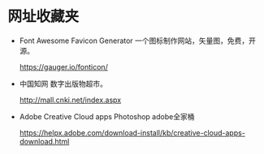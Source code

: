 # 网址收藏夹

* Font Awesome Favicon Generator 一个图标制作网站，矢量图，免费，开源。

    https://gauger.io/fonticon/


* 中国知网 数字出版物超市。

    http://mall.cnki.net/index.aspx

* Adobe Creative Cloud apps Photoshop adobe全家桶

    https://helpx.adobe.com/download-install/kb/creative-cloud-apps-download.html
